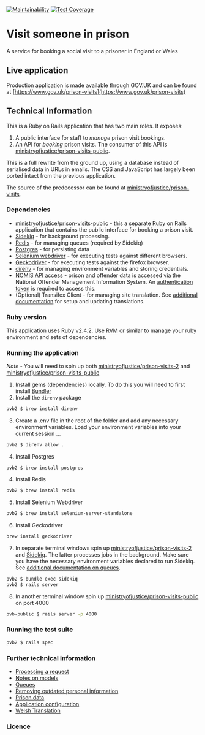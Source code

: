 [![Maintainability](https://api.codeclimate.com/v1/badges/20ad81e6cb95ffd082d2/maintainability)](https://codeclimate.com/github/ministryofjustice/prison-visits-2/maintainability)
[![Test Coverage](https://api.codeclimate.com/v1/badges/20ad81e6cb95ffd082d2/test_coverage)](https://codeclimate.com/github/ministryofjustice/prison-visits-2/test_coverage)

# Visit someone in prison

A service for booking a social visit to a prisoner in England or Wales

## Live application

Production application is made available through GOV.UK and can be found at [https://www.gov.uk/prison-visits](https://www.gov.uk/prison-visits) 

## Technical Information

This is a Ruby on Rails application that has two main roles. It exposes:

1. A public interface for staff to *manage* prison visit bookings. 
2. An API for *booking* prison visits. The consumer of this API is [ministryofjustice/prison-visits-public](https://github.com/ministryofjustice/prison-visits-public). 

This is a full rewrite from the ground up, using a database instead of
serialised data in URLs in emails. The CSS and JavaScript has largely been
ported intact from the previous application.

The source of the predecessor can be found at
[ministryofjustice/prison-visits](https://github.com/ministryofjustice/prison-visits).


### Dependencies

- [ministryofjustice/prison-visits-public](https://github.com/ministryofjustice/prison-visits-public) - this a separate Ruby on Rails application that contains the public interface for booking a prison visit.
- [Sidekiq](https://sidekiq.org/) - for background processing.
- [Redis](https://redis.io/) - for managing queues (required by Sidekiq)
- [Postgres](https://www.postgresql.org/) - for persisting data
- [Selenium webdriver](https://www.seleniumhq.org/projects/webdriver/) - for executing tests against different browsers.
- [Geckodriver](https://github.com/mozilla/geckodriver) - for executing tests against the firefox browser.
- [direnv](https://direnv.net/) - for managing environment variables and storing credentials.
- [NOMIS API access](http://ministryofjustice.github.io/nomis-api/) - prison and offender data is accessed via the National Offender Management Information System. An [authentication token](https://nomis-api-access.service.justice.gov.uk/) is required to access this.
- (Optional) Transifex Client - for managing site translation. See [additional documentation](docs/welsh_translation.md) for setup and updating translations.       


### Ruby version

This application uses Ruby v2.4.2. Use [RVM](https://rvm.io/) or similar to manage your ruby environment and sets of dependencies. 


### Running the application

*Note* - You will need to spin up both [ministryofjustice/prison-visits-2](https://github.com/ministryofjustice/prison-visits-2) and [ministryofjustice/prison-visits-public](https://github.com/ministryofjustice/prison-visits-public)

1. Install gems (dependencies) locally. To do this you will need to first install [Bundler](http://bundler.io/)
2. Install the `direnv` package  
```sh
pvb2 $ brew install direnv

```

3. Create a .env file in the root of the folder and add any necessary environment variables. Load your environment variables into your current session ... 
```sh 
pvb2 $ direnv allow .

```

4. Install Postgres
```
pvb2 $ brew install postgres

```

4. Install Redis
```sh
pvb2 $ brew install redis

```

5. Install Selenium Webdriver
```sh
pvb2 $ brew install selenium-server-standalone

```

6. Install Geckodriver
```sh
brew install geckodriver

```

7. In separate terminal windows spin up [ministryofjustice/prison-visits-2](https://github.com/ministryofjustice/prison-visits-2) and [Sidekiq](https://sidekiq.org/). The latter processes jobs in the background. Make sure you have the necessary environment variables declared to run Sidekiq. See [additional documentation on queues](docs/queues.md).

```sh
pvb2 $ bundle exec sidekiq
pvb2 $ rails server

```
8. In another terminal window spin up [ministryofjustice/prison-visits-public](https://github.com/ministryofjustice/prison-visits-public) on port 4000

```sh
pvb-public $ rails server -p 4000

```

### Running the test suite

```sh
pvb2 $ rails spec

```    

### Further technical information

  - [Processing a request](docs/processing_a_request.md)
  - [Notes on models](docs/models.md)
  - [Queues](docs/queues.md)
  - [Removing outdated personal information](docs/removing_outdated_personal_info.md)
  - [Prison data](docs/prison_data.md)
  - [Application configuration](docs/configuration.md)
- [Welsh Translation](docs/welsh_translation.md)


### Licence

